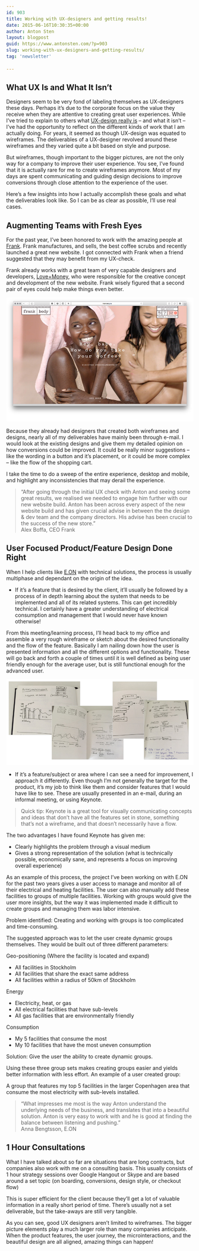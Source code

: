 ```yaml
---
id: 903
title: Working with UX-designers and getting results!
date: 2015-06-16T10:30:35+00:00
author: Anton Sten
layout: blogpost
guid: https://www.antonsten.com/?p=903
slug: working-with-ux-designers-and-getting-results/
tag: 'newsletter'

---
```

## What UX Is and What It Isn’t

Designers seem to be very fond of labeling themselves as UX-designers these days. Perhaps it’s due to the corporate focus on the value they receive when they are attentive to creating great user experiences. While I’ve tried to explain to others what [UX-design really is](https://www.antonsten.com/ux-design-explained/) &#8211; and what it isn’t &#8211; I’ve had the opportunity to reflect on the different kinds of work that I am actually doing. For years, it seemed as though UX-design was equated to wireframes. The deliverables of a UX-designer revolved around these wireframes and they varied quite a bit based on style and purpose.

But wireframes, though important to the bigger pictures, are not the only way for a company to improve their user experience. You see, I’ve found that it is actually rare for me to create wireframes anymore. Most of my days are spent communicating and guiding design decisions to improve conversions through close attention to the experience of the user.

Here’s a few insights into how I actually accomplish these goals and what the deliverables look like. So I can be as clear as possible, I’ll use real cases.

## Augmenting Teams with Fresh Eyes

For the past year, I’ve been honored to work with the amazing people at <a href="http://www.frankbody.com" target="_blank">Frank</a>. Frank manufactures, and sells, the best coffee scrubs and recently launched a great new website. I got connected with Frank when a friend suggested that they may benefit from my UX-check.

Frank already works with a great team of very capable designers and developers, <a href="http://loveandmoney.agency" target="_blank">Love+Money</a>, who were responsible for the creative concept and development of the new website. Frank wisely figured that a second pair of eyes could help make things even better.

![Frank Body](/images/frank.jpg)

Because they already had designers that created both wireframes and designs, nearly all of my deliverables have mainly been through e-mail. I would look at the existing designs and give them my detailed opinion on how conversions could be improved. It could be really minor suggestions &#8211; like the wording in a button and it’s placement, or it could be more complex &#8211; like the flow of the shopping cart.

I take the time to do a sweep of the entire experience, desktop and mobile, and highlight any inconsistencies that may derail the experience.

> &#8220;After going through the initial UX check with Anton and seeing some great results, we realised we needed to engage him further with our new website build. Anton has been across every aspect of the new website build and has given crucial advise in between the the design & dev team and the company directors. His advise has been crucial to the success of the new store.&#8221;
<br>Alex Boffa, CEO Frank

## User Focused Product/Feature Design Done Right

When I help clients like <a href="http://www.eon.se" target="_blank">E.ON</a> with technical solutions, the process is usually multiphase and dependant on the origin of the idea.

* If it’s a feature that is desired by the client, it’ll usually be followed by a process of in depth learning about the system that needs to be implemented and all of its related systems. This can get incredibly technical. I certainly have a greater understanding of electrical consumption and management that I would never have known otherwise!

From this meeting/learning process, I’ll head back to my office and assemble a very rough wireframe or sketch about the desired functionality and the flow of the feature. Basically I am nailing down how the user is presented information and all the different options and functionality. These will go back and forth a couple of times until it is well defined as being user friendly enough for the average user, but is still functional enough for the advanced user.

![Eon sketches](/images/eon.jpg)

* If it’s a feature/subject or area where I can see a need for improvement, I approach it differently. Even though I’m not generally the target for the product, it’s my job to think like them and consider features that I would have like to see. These are usually presented in an e-mail, during an informal meeting, or using Keynote.

> Quick tip: Keynote is a great tool for visually communicating concepts and ideas that don’t have all the features set in stone, something that’s not a wireframe, and that doesn’t necessarily have a flow.

The two advantages I have found Keynote has given me:

  * Clearly highlights the problem through a visual medium
  * Gives a strong representation of the solution (what is technically possible, economically sane, and represents a focus on improving overall experience)

As an example of this process, the project I’ve been working on with E.ON for the past two years gives a user access to manage and monitor all of their electrical and heating facilities. The user can also manually add these facilities to groups of multiple facilities. Working with groups would give the user more insights, but the way it was implemented made it difficult to create groups and managing them was labor intensive.

Problem identified: Creating and working with groups is too complicated and time-consuming.

The suggested approach was to let the user create dynamic groups themselves. They would be built out of three different parameters:

Geo-positioning (Where the facility is located and expand)

  * All facilities in Stockholm
  * All facilities that share the exact same address
  * All facilities within a radius of 50km of Stockholm

Energy

  * Electricity, heat, or gas
  * All electrical facilities that have sub-levels
  * All gas facilities that are environmentally friendly

Consumption

  * My 5 facilities that consume the most
  * My 10 facilities that have the most uneven consumption

Solution: Give the user the ability to create dynamic groups.

Using these three group sets makes creating groups easier and yields better information with less effort. An example of a user created group:

A group that features my top 5 facilities in the larger Copenhagen area that consume the most electricity with sub-levels installed.

> &#8220;What impresses me most is the way Anton understand the underlying needs of the business, and translates that into a beautiful solution. Anton is very easy to work with and he is good at finding the balance between listening and pushing.&#8221;
<br>Anna Bengtsson, E.ON

## 1 Hour Consultations

What I have talked about so far are situations that are long contracts, but companies also work with me on a consulting basis. This usually consists of 1 hour strategy sessions over Google Hangout or Skype and are based around a set topic (on boarding, conversions, design style, or checkout flow)

This is super efficient for the client because they’ll get a lot of valuable information in a really short period of time. There’s usually not a set deliverable, but the take-aways are still very tangible.

As you can see, good UX designers aren’t limited to wireframes. The bigger picture elements play a much larger role than many companies anticipate. When the product features, the user journey, the microinteractions, and the beautiful design are all aligned, amazing things can happen!
